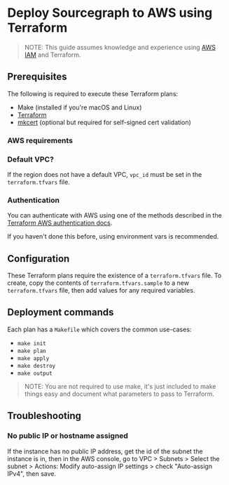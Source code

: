 # Deploy Sourcegraph to AWS using Terraform

> NOTE: This guide assumes knowledge and experience using [AWS IAM](https://docs.aws.amazon.com/iam/index.html#lang/en_us) and Terraform.

## Prerequisites

The following is required to execute these Terraform plans:

- Make (installed if you're macOS and Linux)
- [Terraform](https://learn.hashicorp.com/terraform/getting-started/install.html)
- [mkcert](https://github.com/FiloSottile/mkcert) (optional but required for self-signed cert validation)


### AWS requirements

### Default VPC?

If the region does not have a default VPC, `vpc_id` must be set in the `terraform.tfvars` file.

### Authentication

You can authenticate with AWS using one of the methods described in the [Terraform AWS authentication docs](https://www.terraform.io/docs/providers/aws/#environment-variables).

If you haven't done this before, using environment vars is recommended.

## Configuration

These Terraform plans require the existence of a `terraform.tfvars` file. To create, copy the contents of `terraform.tfvars.sample` to a new `terraform.tfvars` file, then add values for any required variables.

## Deployment commands

Each plan has a `Makefile` which covers the common use-cases:

- `make init`
- `make plan`
- `make apply`
- `make destroy`
- `make output`

> NOTE: You are not required to use make, it's just included to make things easy and document what parameters to pass to Terraform.

## Troubleshooting

### No public IP or hostname assigned

If the instance has no public IP address, get the id of the subnet the instance is in, then in the AWS console, go to VPC > Subnets > Select the subnet > Actions: Modify auto-assign IP settings > check "Auto-assign IPv4", then save.
